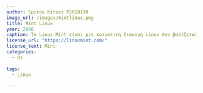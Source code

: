 ```yaml
---
author: Spiros Kitsos P2018119
image_url: /images/mintlinux.png
title: Mint Linux
year: 2006
caption: Το Linux Mint είναι μια κοινοτική διανομή Linux που βασίζεται στο Ubuntu (το οποίο με τη σειρά του βασίζεται στο Debian), που συνοδεύεται από μια ποικιλία από δωρεάν και ανοιχτού κώδικα εφαρμογές. Μπορεί να παρέχει πλήρη υποστήριξη πολυμέσων εκτός συσκευασίας για όσους επιλέξτε να συμπεριλάβετε ιδιόκτητο λογισμικό όπως κωδικοποιητές πολυμέσων.Το έργο Linux Mint δημιουργήθηκε από τον Clément Lefèbvre και συντηρείται ενεργά από την ομάδα και την κοινότητα του Linux Mint.
license_url: "https://linuxmint.com/"
license_text: Mint 
categories:
  - Os
  
tags:
  - Linux
  
---
```



 
